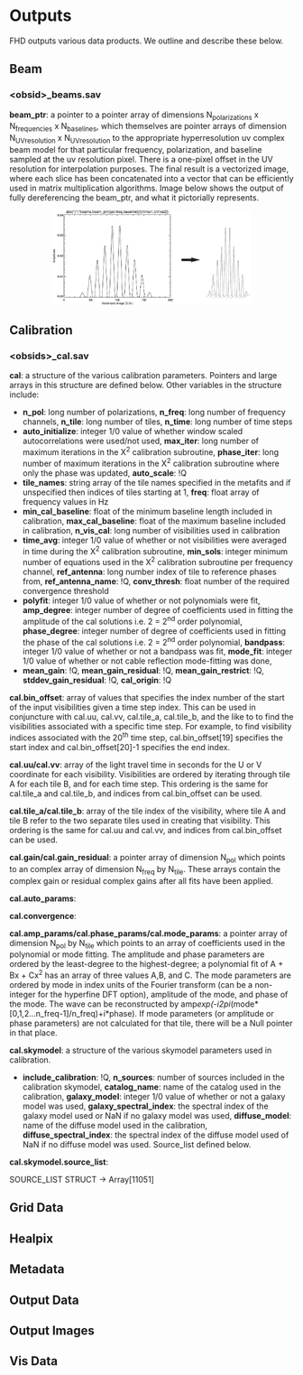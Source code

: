 # Outputs <br />
FHD outputs various data products. We outline and describe these below. <br />

## Beam <br />

### \<obsid\>_beams.sav <br />

**beam_ptr**: a pointer to a pointer array of dimensions N<sub>polarizations</sub> x N<sub>frequencies</sub> x N<sub>baselines</sub>, which themselves are pointer arrays of dimension N<sub>UVresolution</sub> x N<sub>UVresolution</sub> to the appropriate hyperresolution uv complex beam model for that particular frequency, polarization, and baseline sampled at the uv resolution pixel. There is a one-pixel offset in the UV resolution for interpolation purposes. The final result is a vectorized image, where each slice has been concatenated into a vector that can be efficiently used in matrix multiplication algorithms. Image below shows the output of fully dereferencing the beam_ptr, and what it pictorially represents.

<p align="center">
  <img src="https://github.com/nicholebarry/MWA_data_analysis/blob/master/image_docs/beam_ptr2-crop.pdf" width="350"/>
</p>

## Calibration <br />

### \<obsids\>_cal.sav <br />

**cal**: a structure of the various calibration parameters. Pointers and large arrays in this structure are defined below. Other variables in the structure include: 
  * **n_pol**: long number of polarizations, **n_freq**: long number of frequency channels, **n_tile**: long number of tiles, **n_time**: long number of time steps 
  * **auto_initialize**: integer 1/0 value of whether window scaled autocorrelations were used/not used, **max_iter**: long number of maximum iterations in the X<sup>2</sup> calibration subroutine, **phase_iter**: long number of maximum iterations in the X<sup>2</sup> calibration subroutine where only the phase was updated, **auto_scale**: !Q
  * **tile_names**: string array of the tile names specified in the metafits and if unspecified then indices of tiles starting at 1, **freq**: float array of frequency values in Hz
  * **min_cal_baseline**: float of the minimum baseline length included in calibration, **max_cal_baseline**: float of the maximum baseline included in calibration, **n_vis_cal**: long number of visibilities used in calibration 
  * **time_avg**: integer 1/0 value of whether or not visibilities were averaged in time during the X<sup>2</sup> calibration subroutine, **min_sols**: integer minimum number of equations used in the X<sup>2</sup> calibration subroutine per frequency channel, **ref_antenna**: long number index of tile to reference phases from, **ref_antenna_name**: !Q, **conv_thresh**: float number of the required convergence threshold 
  * **polyfit**: integer 1/0 value of whether or not polynomials were fit, **amp_degree**: integer number of degree of coefficients used in fitting the amplitude of the cal solutions i.e. 2 = 2<sup>nd</sup> order polynomial, **phase_degree**: integer number of degree of coefficients used in fitting the phase of the cal solutions i.e. 2 = 2<sup>nd</sup> order polynomial, **bandpass**: integer 1/0 value of whether or not a bandpass was fit, **mode_fit**: integer 1/0 value of whether or not cable reflection mode-fitting was done,
  * **mean_gain**: !Q, **mean_gain_residual**: !Q, **mean_gain_restrict**: !Q, **stddev_gain_residual**: !Q, **cal_origin**: !Q

**cal.bin_offset**: array of values that specifies the index number of the start of the input visibilities given a time step index. This can be used in conjuncture with cal.uu, cal.vv, cal.tile_a, cal.tile_b, and the like to to find the visibilities associated with a specific time step. For example, to find visibility indices associated with the 20<sup>th</sup> time step, cal.bin_offset[19] specifies the start index and cal.bin_offset[20]-1 specifies the end index.

**cal.uu/cal.vv**: array of the light travel time in seconds for the U or V coordinate for each visibility. Visibilities are ordered by iterating through tile A for each tile B, and for each time step. This ordering is the same for cal.tile_a and cal.tile_b, and indices from cal.bin_offset can be used.

**cal.tile_a/cal.tile_b**: array of the tile index of the visibility, where tile A and tile B refer to the two separate tiles used in creating that visibility. This ordering is the same for cal.uu and cal.vv, and indices from cal.bin_offset can be used.

**cal.gain/cal.gain_residual**: a pointer array of dimension N<sub>pol</sub> which points to an complex array of dimension N<sub>freq</sub> by N<sub>tile</sub>. These arrays contain the complex gain or residual complex gains after all fits have been applied.

**cal.auto_params**:

**cal.convergence**:

**cal.amp_params/cal.phase_params/cal.mode_params**: a pointer array of dimension N<sub>pol</sub> by N<sub>tile</sub> which points to an array of coefficients used in the polynomial or mode fitting. The amplitude and phase parameters are ordered by the least-degree to the highest-degree; a polynomial fit of A + Bx + Cx<sup>2</sup> has an array of three values A,B, and C. The mode parameters are ordered by mode in index units of the Fourier transform (can be a non-integer for the hyperfine DFT option), amplitude of the mode, and phase of the mode. The wave can be reconstructed by amp*exp(-i2pi*(mode*[0,1,2...n_freq-1]/n_freq)+i*phase). If mode parameters (or amplitude or phase parameters) are not calculated for that tile, there will be a Null pointer in that place.

**cal.skymodel**: a structure of the various skymodel parameters used in calibration.
  * **include_calibration**: !Q, **n_sources**: number of sources included in the calibration skymodel, **catalog_name**: name of the catalog used in the calibration, **galaxy_model**: integer 1/0 value of whether or not a galaxy model was used, **galaxy_spectral_index**: the spectral index of the galaxy model used or NaN if no galaxy model was used, **diffuse_model**: name of the diffuse model used in the calibration, **diffuse_spectral_index**: the spectral index of the diffuse model used of NaN if no diffuse model was used. Source_list defined below.

**cal.skymodel.source_list**: 

   SOURCE_LIST     STRUCT    -> <Anonymous> Array[11051]


## Grid Data<br />

##  Healpix<br />

##  Metadata<br />

##  Output Data<br />

##  Output Images<br />

##  Vis Data<br />

